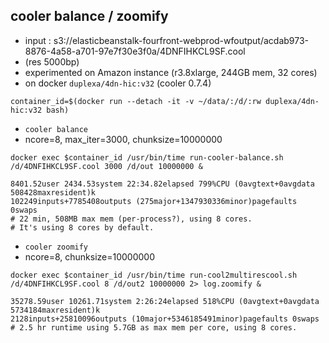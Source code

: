 ## cooler balance / zoomify

* input : s3://elasticbeanstalk-fourfront-webprod-wfoutput/acdab973-8876-4a58-a701-97e7f30e3f0a/4DNFIHKCL9SF.cool 
* (res 5000bp)
* experimented on Amazon instance (r3.8xlarge, 244GB mem, 32 cores)
* on docker `duplexa/4dn-hic:v32` (cooler 0.7.4)

```
container_id=$(docker run --detach -it -v ~/data/:/d/:rw duplexa/4dn-hic:v32 bash)
```

* `cooler balance`
* ncore=8, max_iter=3000, chunksize=10000000
```
docker exec $container_id /usr/bin/time run-cooler-balance.sh /d/4DNFIHKCL9SF.cool 3000 /d/out 10000000 &
```
```
8401.52user 2434.53system 22:34.82elapsed 799%CPU (0avgtext+0avgdata 508428maxresident)k
102249inputs+7785408outputs (275major+1347930336minor)pagefaults 0swaps
# 22 min, 508MB max mem (per-process?), using 8 cores.
# It's using 8 cores by default.
```

* `cooler zoomify`
* ncore=8, chunksize=10000000
```
docker exec $container_id /usr/bin/time run-cool2multirescool.sh /d/4DNFIHKCL9SF.cool 8 /d/out2 10000000 2> log.zoomify &
```
```
35278.59user 10261.71system 2:26:24elapsed 518%CPU (0avgtext+0avgdata 5734184maxresident)k
2128inputs+25810096outputs (10major+5346185491minor)pagefaults 0swaps
# 2.5 hr runtime using 5.7GB as max mem per core, using 8 cores.
```


